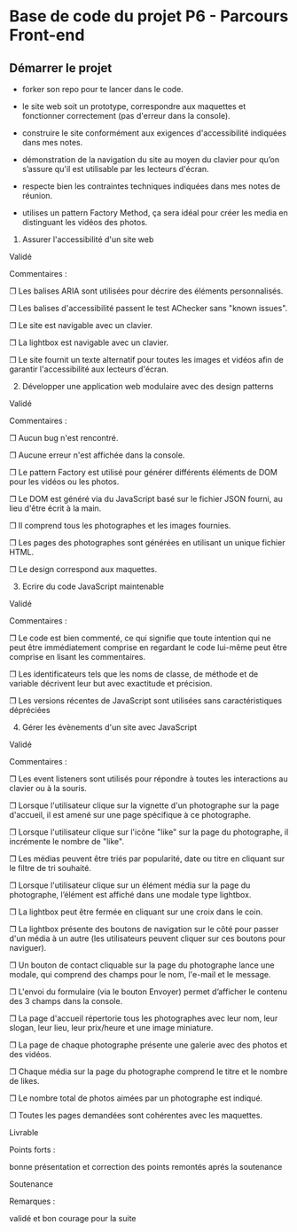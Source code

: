 # Base de code du projet P6 - Parcours Front-end

## Démarrer le projet


-	 forker son repo pour te lancer dans le code.

-	le site web soit un prototype,  correspondre aux maquettes et fonctionner correctement (pas d'erreur dans la console).

-	construire le site conformément aux exigences d'accessibilité indiquées dans mes notes.


-	démonstration de la navigation du site au moyen du clavier pour qu’on s’assure qu'il est utilisable par les lecteurs d'écran.  

-	respecte bien les contraintes techniques indiquées dans mes notes de réunion.

-  utilises un pattern Factory Method, ça sera idéal pour créer les media en distinguant les vidéos des photos.

1. Assurer l'accessibilité d'un site web

Validé

Commentaires :

❒ Les balises ARIA sont utilisées pour décrire des éléments personnalisés.

❒ Les balises d'accessibilité passent le test AChecker sans "known issues".

❒ Le site est navigable avec un clavier.

❒ La lightbox est navigable avec un clavier.

❒ Le site fournit un texte alternatif pour toutes les images et vidéos afin de garantir l'accessibilité aux lecteurs d'écran. 

2. Développer une application web modulaire avec des design patterns

Validé

Commentaires :

❒ Aucun bug n'est rencontré.

❒ Aucune erreur n'est affichée dans la console.  

❒ Le pattern Factory est utilisé pour générer différents éléments de DOM pour les vidéos ou les photos.

❒ Le DOM est généré via du JavaScript basé sur le fichier JSON fourni, au lieu d'être écrit à la main.

❒ Il comprend tous les photographes et les images fournies. 

❒ Les pages des photographes sont générées en utilisant un unique fichier HTML.

❒ Le design correspond aux maquettes.

3. Ecrire du code JavaScript maintenable

Validé

Commentaires :

❒ Le code est bien commenté, ce qui signifie que toute intention qui ne peut être immédiatement comprise en regardant le code lui-même peut être comprise en lisant les commentaires.

❒ Les identificateurs tels que les noms de classe, de méthode et de variable décrivent leur but avec exactitude et précision.

❒ Les versions récentes de JavaScript sont utilisées sans caractéristiques dépréciées

4. Gérer les évènements d'un site avec JavaScript

Validé

Commentaires :

❒ Les event listeners sont utilisés pour répondre à toutes les interactions au clavier ou à la souris.

❒ Lorsque l'utilisateur clique sur la vignette d'un photographe sur la page d'accueil, il est amené sur une page spécifique à ce photographe.

❒ Lorsque l'utilisateur clique sur l'icône "like" sur la page du photographe, il incrémente le nombre de "like". 

❒ Les médias peuvent être triés par popularité, date ou titre en cliquant sur le filtre de tri souhaité. 

❒ Lorsque l'utilisateur clique sur un élément média sur la page du photographe, l’élément est affiché dans une modale type lightbox.

❒ La lightbox peut être fermée en cliquant sur une croix dans le coin. 

❒ La lightbox présente des boutons de navigation sur le côté pour passer d'un média à un autre (les utilisateurs peuvent cliquer sur ces boutons pour naviguer).

❒ Un bouton de contact cliquable sur la page du photographe lance une modale, qui comprend des champs pour le nom, l'e-mail et le message.

❒ L'envoi du formulaire (via le bouton Envoyer) permet d’afficher le contenu des 3 champs dans la console. 

❒ La page d'accueil répertorie tous les photographes avec leur nom, leur slogan, leur lieu, leur prix/heure et une image miniature.

❒ La page de chaque photographe présente une galerie avec des photos et des vidéos.

❒ Chaque média sur la page du photographe comprend le titre et le nombre de likes.

❒ Le nombre total de photos aimées par un photographe est indiqué. 

❒ Toutes les pages demandées sont cohérentes avec les maquettes.

Livrable

Points forts :

bonne présentation et correction des points remontés aprés la soutenance


Soutenance

Remarques :

validé et bon courage pour la suite
































































